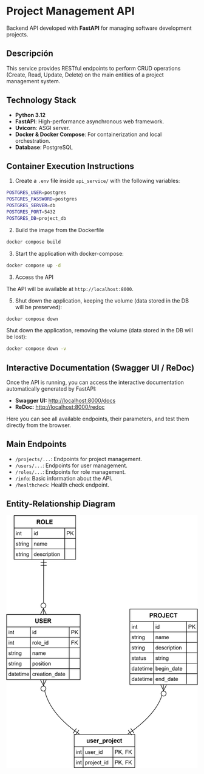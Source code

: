 # Project Management API

Backend API developed with **FastAPI** for managing software development projects.

## Descripción

This service provides RESTful endpoints to perform CRUD operations (Create, Read, Update, Delete) on the main entities of a project management system.

## Technology Stack

*   **Python 3.12**
*   **FastAPI**: High-performance asynchronous web framework.
*   **Uvicorn**: ASGI server.
*   **Docker & Docker Compose**: For containerization and local orchestration.
*   **Database**: PostgreSQL

## Container Execution Instructions

1. Create a `.env` file inside `api_service/` with the following variables:
```bash
POSTGRES_USER=postgres
POSTGRES_PASSWORD=postgres
POSTGRES_SERVER=db
POSTGRES_PORT=5432
POSTGRES_DB=project_db
```
2. Build the image from the Dockerfile
```bash
docker compose build
```
3. Start the application with docker-compose:
```bash
docker compose up -d
```
3. Access the API

The API will be available at `http://localhost:8000`.

5. Shut down the application, keeping the volume (data stored in the DB will be preserved):
```bash
docker compose down
```
Shut down the application, removing the volume (data stored in the DB will be lost):
```bash
docker compose down -v
```

## Interactive Documentation (Swagger UI / ReDoc)

Once the API is running, you can access the interactive documentation automatically generated by FastAPI:

*   **Swagger UI:** [http://localhost:8000/docs](http://localhost:8000/docs)
*   **ReDoc:** [http://localhost:8000/redoc](http://localhost:8000/redoc)

Here you can see all available endpoints, their parameters, and test them directly from the browser.

## Main Endpoints

*   `/projects/...`: Endpoints for project management.
*   `/users/...`: Endpoints for user management.
*   `/roles/...`: Endpoints for role management.
*   `/info`: Basic information about the API.
*   `/healthcheck`: Health check endpoint.

## Entity-Relationship Diagram

![DER](api_service/docs/erd.jpg)